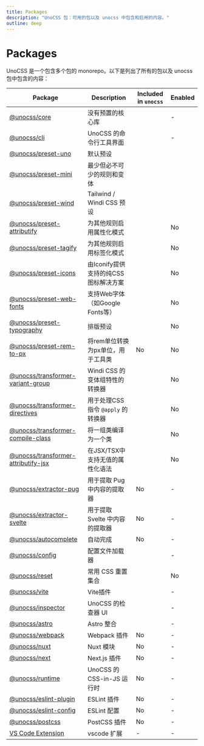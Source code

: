```yaml
---
title: Packages
description: "UnoCSS 包：可用的包以及 unocss 中包含和启用的内容。"
outline: deep
---
```


# Packages

UnoCSS 是一个包含多个包的 monorepo。以下是列出了所有的包以及 unocss 包中包含的内容：

| Package                                                          | Description             | Included in `unocss` | Enabled |
|------------------------------------------------------------------|-------------------------|----------------------| ------------------ |
| [@unocss/core](/tools/core)                                      | 没有预置的核心库                | <span class="block i-carbon:checkbox-checked-filled text-green-600 dark:text-green-400 w-2em h-2em" />      | - |
| [@unocss/cli](/integrations/cli)                                 | UnoCSS 的命令行工具界面         | <span class="block i-carbon:checkbox-checked-filled text-green-600 dark:text-green-400 w-2em h-2em" />                    | - |
| [@unocss/preset-uno](/presets/uno)                               | 默认预设                    | <span class="block i-carbon:checkbox-checked-filled text-green-600 dark:text-green-400 w-2em h-2em" />                    | <span class="block i-carbon:checkbox-checked-filled text-green-600 dark:text-green-400 w-2em h-2em" /> |
| [@unocss/preset-mini](/presets/mini)                             | 最少但必不可少的规则和变体           | <span class="block i-carbon:checkbox-checked-filled text-green-600 dark:text-green-400 w-2em h-2em" />                    | <span class="block i-carbon:checkbox-checked-filled text-green-600 dark:text-green-400 w-2em h-2em" /> |
| [@unocss/preset-wind](/presets/wind)                             | Tailwind / Windi CSS 预设 | <span class="block i-carbon:checkbox-checked-filled text-green-600 dark:text-green-400 w-2em h-2em" />                    | <span class="block i-carbon:checkbox-checked-filled text-green-600 dark:text-green-400 w-2em h-2em" /> |
| [@unocss/preset-attributify](/presets/attributify)               | 为其他规则启用属性化模式            | <span class="block i-carbon:checkbox-checked-filled text-green-600 dark:text-green-400 w-2em h-2em" />                    | No |
| [@unocss/preset-tagify](/presets/tagify)                         | 为其他规则启用标签化模式            | <span class="block i-carbon:checkbox-checked-filled text-green-600 dark:text-green-400 w-2em h-2em" />                    | No |
| [@unocss/preset-icons](/presets/icons)                           | 由Iconify提供支持的纯CSS图标解决方案 | <span class="block i-carbon:checkbox-checked-filled text-green-600 dark:text-green-400 w-2em h-2em" />                    | No |
| [@unocss/preset-web-fonts](/presets/web-fonts)                   | 支持Web字体（如Google Fonts等） | <span class="block i-carbon:checkbox-checked-filled text-green-600 dark:text-green-400 w-2em h-2em" />                    | No |
| [@unocss/preset-typography](/presets/typography)                 | 排版预设                    | <span class="block i-carbon:checkbox-checked-filled text-green-600 dark:text-green-400 w-2em h-2em" />                    | No |
| [@unocss/preset-rem-to-px](/presets/rem-to-px)                   | 将rem单位转换为px单位，用于工具类     | No                   | No |
| [@unocss/transformer-variant-group](/transformers/variant-group) | Windi CSS 的变体组特性的转换器    | <span class="block i-carbon:checkbox-checked-filled text-green-600 dark:text-green-400 w-2em h-2em" />                    | No |
| [@unocss/transformer-directives](/transformers/directives)       | 用于处理CSS指令 `@apply` 的转换器 | <span class="block i-carbon:checkbox-checked-filled text-green-600 dark:text-green-400 w-2em h-2em" />                    | No |
| [@unocss/transformer-compile-class](/transformers/compile-class) | 将一组类编译为一个类              | <span class="block i-carbon:checkbox-checked-filled text-green-600 dark:text-green-400 w-2em h-2em" />                    | No |
| [@unocss/transformer-attributify-jsx](/transformers/attributify-jsx) | 在JSX/TSX中支持无值的属性化语法     | <span class="block i-carbon:checkbox-checked-filled text-green-600 dark:text-green-400 w-2em h-2em" />                    | No |
| [@unocss/extractor-pug](/extractors/pug)                         | 用于提取 Pug 中内容的提取器        | No                   | - |
| [@unocss/extractor-svelte](/extractors/svelte)                   | 用于提取 Svelte 中内容的提取器     | No                   | - |
| [@unocss/autocomplete](/tools/autocomplete)                      | 自动完成                    | No                   | - |
| [@unocss/config](/guide/config-file)                             | 配置文件加载器                 | <span class="block i-carbon:checkbox-checked-filled text-green-600 dark:text-green-400 w-2em h-2em" />                    | - |
| [@unocss/reset](/guide/style-reset)                              | 常用 CSS 重置集合             | <span class="block i-carbon:checkbox-checked-filled text-green-600 dark:text-green-400 w-2em h-2em" />                    | No |
| [@unocss/vite](/integrations/vite)                               | Vite插件                  | <span class="block i-carbon:checkbox-checked-filled text-green-600 dark:text-green-400 w-2em h-2em" />                    | - |
| [@unocss/inspector](/tools/inspector)                            | UnoCSS 的检查器 UI          | <span class="block i-carbon:checkbox-checked-filled text-green-600 dark:text-green-400 w-2em h-2em" />                    | - |
| [@unocss/astro](/integrations/astro)                             | Astro 整合                | <span class="block i-carbon:checkbox-checked-filled text-green-600 dark:text-green-400 w-2em h-2em" />                    | - |
| [@unocss/webpack](/integrations/webpack)                         | Webpack 插件              | No                   | - |
| [@unocss/nuxt](/integrations/nuxt)                               | Nuxt 模块                 | No                   | - |
| [@unocss/next](/integrations/next)                               | Next.js 插件              | No                   | - |
| [@unocss/runtime](/integrations/runtime)                         | UnoCSS 的 CSS-in-JS 运行时  | No                   | - |
| [@unocss/eslint-plugin](/integrations/eslint)                    | ESLint 插件               | No                   | - |
| [@unocss/eslint-config](/integrations/eslint)                    | ESLint 配置               | No                   | - |
| [@unocss/postcss](/integrations/postcss)                         | PostCSS 插件              | No                   | - |
| [VS Code Extension](/integrations/vscode)                        | vscode 扩展               | -                    | - |
